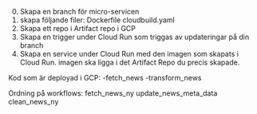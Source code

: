 0. Skapa en branch för micro-servicen
1. skapa följande filer:
    Dockerfile
    cloudbuild.yaml
2.  Skapa ett repo i Artifact repo i GCP
3.  Skapa en trigger under Cloud Run som triggas av updateringar på din branch
4.  Skapa en service under Cloud Run med den imagen som skapats i Cloud Run. imagen ska ligga i det Artifact Repo du precis skapade.


Kod som är deployad i GCP:
-fetch_news
-transform_news


Ordning på workflows:
fetch_news_ny
update_news_meta_data
clean_news_ny